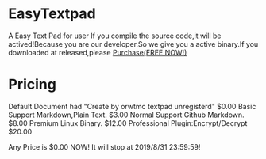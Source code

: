 # EasyTextpad
A Easy Text Pad for user
If you compile the source code,it will be actived!Because you are our developer.So we give you a active binary.If you downloaded at released,please <a href="mailto:rsboss01@outlook.com?subject=textpad_purchase" target="_blank">Purchase(FREE NOW!)</a>                                                                      
# Pricing
Default      Document had "Create by orwtmc textpad unregisterd" $0.00
Basic        Support Markdown,Plain Text.                       $3.00
Normal       Support Github Markdown.                           $8.00
Premium      Linux Binary.                                      $12.00
Professional Plugin:Encrypt/Decrypt                            $20.00

Any Price is $0.00 NOW!
It will stop at 2019/8/31 23:59:59!